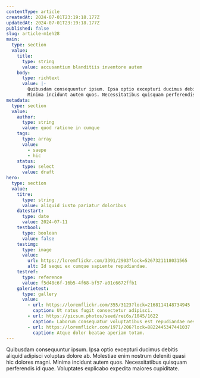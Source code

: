 ```yaml
---
contentType: article
createdAt: 2024-07-01T23:19:18.177Z
updatedAt: 2024-07-01T23:19:18.177Z
published: false
slug: article-m1eh28
main:
  type: section
  value:
    title:
      type: string
      value: accusantium blanditiis inventore autem
    body:
      type: richtext
      value: |-
        Quibusdam consequuntur ipsum. Ipsa optio excepturi ducimus debitis aliquid adipisci voluptas dolore ab. Molestiae enim nostrum deleniti quasi hic dolores magni.
        Minima incidunt autem quos. Necessitatibus quisquam perferendis id quae. Voluptates explicabo expedita maiores cupiditate.
metadata:
  type: section
  value:
    author:
      type: string
      value: quod ratione in cumque
    tags:
      type: array
      value:
        - saepe
        - hic
    status:
      type: select
      value: draft
hero:
  type: section
  value:
    titre:
      type: string
      value: aliquid iusto pariatur doloribus
    datestart:
      type: date
      value: 2024-07-11
    testbool:
      type: boolean
      value: false
    testimg:
      type: image
      value:
        url: https://loremflickr.com/3391/2903?lock=5267321118031565
        alt: Id sequi ex cumque sapiente repudiandae.
    testref:
      type: reference
      value: f5d48c6f-16b5-4f68-bf57-a01c6672ffb1
    galerietest:
      type: gallery
      value:
        - url: https://loremflickr.com/355/3123?lock=2168114148734945
          caption: Ut natus fugit consectetur adipisci.
        - url: https://picsum.photos/seed/rei6s/1045/1622
          caption: Laborum consequatur voluptatibus est repudiandae nesciunt perspiciatis reprehenderit repellendus.
        - url: https://loremflickr.com/1971/206?lock=8822445347441037
          caption: Atque dolor beatae aperiam totam.
---
```


Quibusdam consequuntur ipsum. Ipsa optio excepturi ducimus debitis aliquid adipisci voluptas dolore ab. Molestiae enim nostrum deleniti quasi hic dolores magni.
Minima incidunt autem quos. Necessitatibus quisquam perferendis id quae. Voluptates explicabo expedita maiores cupiditate.